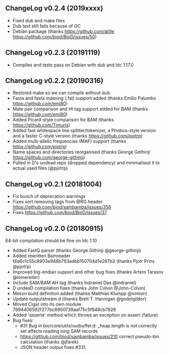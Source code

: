 ## ChangeLog v0.2.4 (2019xxxx)

+ Fixed dub and make files
+ Dub test still fails because of GC
+ Debian package (thanks https://github.com/atille https://github.com/biod/BioD/issues/50)

## ChangeLog v0.2.3 (20191119)

+ Compiles and tests pass on Debian with dub and ldc 1.17.0

## ChangeLog v0.2.2 (20190316)

+ Restored make so we can compile without dub
+ Fasta and fasta indexing (.fai) support added (thanks Emilio Palumbo https://github.com/emi80)
+ Mate pair comparison and HI tag support added for BAM (thanks https://github.com/emi80)
+ Added Picard-style comparison for BAM (thanks https://github.com/TimurIs)
+ Added fast whitespace line splitter/tokenizer, a Phobos-style version and a faster C-style version (thanks https://github.com/pjotrp)
+ Added multi-allelic frequencies (MAF) support (thanks https://github.com/pjotrp)
+ Name spaces and directories reorganised (thanks George Gethinji https://github.com/george-githinji)
+ Pulled in D's undead repo (dropped dependency) and minimalised it to actual used files (@pjotrp)

## ChangeLog v0.2.1 (20181004)

+ Fix bunch of deprecation warnings
+ Fixes sort removing tags from @RG header https://github.com/biod/sambamba/issues/356
+ Fixes https://github.com/biod/BioD/issues/37

## ChangeLog v0.2.0 (20180915)

64-bit compilation should be fine on ldc 1.10

+ Added FastQ parser (thanks George Githinji @george-githinji)
+ Added rewritten Bamreader f4a6c1c55c8903e948b793adbb150704d1e267b2 (thanks Pjotr Prins @pjotrp)
+ Improved big-endian support and other bug fixes (thanks Artem Tarasov @lomereiter)
+ Include SAM/BAM AH tag (thanks Indraniel Das @indraniel)
+ D undeaD compilation fixes (thanks John Colvin @John-Colvin)
+ Meson build definition added (thanks Matthias Klumpp @ximion)
+ Update outputstream.d (thanks Brett T. Hannigan @godotgildor)
+ Moved Cigar into its own module 7994406592f277bc6950739aaf75c5f948cb7928
+ Added 'asserte' method which throws an exception on assert (failure)
+ Bug fixes:
  * #31 Bug in bio/core/utils/outbuffer.d: _heap.length is not correctly set affects reading long SAM records
  * https://github.com/biod/sambamba/issues/210 correct pseudo-bin calculation (thanks @jfarek)
  * JSON header output fixes #331
